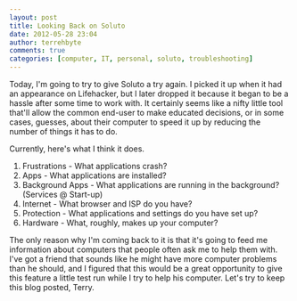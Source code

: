 ```yaml
---
layout: post
title: Looking Back on Soluto
date: 2012-05-28 23:04
author: terrehbyte
comments: true
categories: [computer, IT, personal, soluto, troubleshooting]
---
```

Today, I'm going to try to give Soluto a try again. I picked it up when it had an appearance on Lifehacker, but I later dropped it because it began to be a hassle after some time to work with. It certainly seems like a nifty little tool that'll allow the common end-user to make educated decisions, or in some cases, guesses, about their computer to speed it up by reducing the number of things it has to do.  

Currently, here's what I think it does.  

1. Frustrations - What applications crash?
2. Apps - What applications are installed?
3. Background Apps - What applications are running in the background? (Services @ Start-up)
4. Internet - What browser and ISP do you have?
5. Protection - What applications and settings do you have set up?
6. Hardware - What, roughly, makes up your computer?

The only reason why I'm coming back to it is that it's going to feed me information about computers that people often ask me to help them with. I've got a friend that sounds like he might have more computer problems than he should, and I figured that this would be a great opportunity to give this feature a little test run while I try to help his computer. Let's try to keep this blog posted, Terry.  